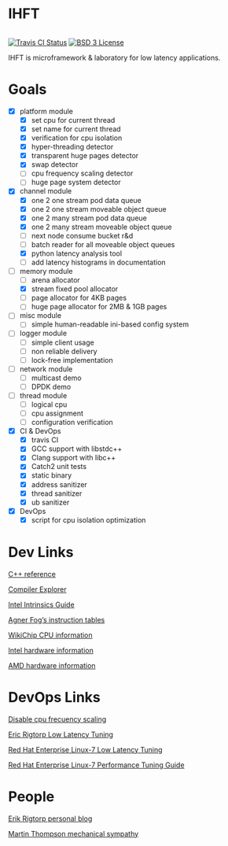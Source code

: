 # IHFT

<span style="display: inline-block;">

[![Travis CI Status](https://travis-ci.org/proydakov/ihft.svg?branch=master)](https://travis-ci.org/proydakov/ihft)
[![BSD 3 License](https://img.shields.io/badge/license-MIT-blue.svg)](https://github.com/proydakov/ihft/blob/master/LICENSE)
</span>

IHFT is microframework & laboratory for low latency applications.

# Goals

- [x] platform module
  - [x] set cpu for current thread
  - [x] set name for current thread
  - [x] verification for cpu isolation
  - [x] hyper-threading detector
  - [x] transparent huge pages detector
  - [x] swap detector
  - [ ] cpu frequency scaling detector
  - [ ] huge page system detector
- [x] channel module
  - [x] one 2 one stream pod data queue
  - [x] one 2 one stream moveable object queue
  - [x] one 2 many stream pod data queue
  - [x] one 2 many stream moveable object queue
  - [ ] next node consume bucket r&d
  - [ ] batch reader for all moveable object queues
  - [x] python latency analysis tool
  - [ ] add latency histograms in documentation 
- [ ] memory module
  - [ ] arena allocator
  - [x] stream fixed pool allocator
  - [ ] page allocator for 4KB pages
  - [ ] huge page allocator for 2MB & 1GB pages
- [ ] misc module
  - [ ] simple human-readable ini-based config system
- [ ] logger module
  - [ ] simple client usage
  - [ ] non reliable delivery
  - [ ] lock-free implementation
- [ ] network module
  - [ ] multicast demo
  - [ ] DPDK demo
- [ ] thread module
  - [ ] logical cpu
  - [ ] cpu assignment
  - [ ] configuration verification
- [x] CI & DevOps
  - [x] travis CI
  - [x] GCC support with libstdc++
  - [x] Clang support with libc++
  - [x] Catch2 unit tests
  - [x] static binary
  - [x] address sanitizer
  - [x] thread sanitizer
  - [x] ub sanitizer
- [x] DevOps
  - [x] script for cpu isolation optimization

# Dev Links

[C++ reference](https://en.cppreference.com/w/)

[Compiler Explorer](https://godbolt.org)

[Intel Intrinsics Guide](https://software.intel.com/sites/landingpage/IntrinsicsGuide/)

[Agner Fog’s instruction tables](https://agner.org/optimize/instruction_tables.pdf)

[WikiChip CPU information](https://en.wikichip.org/wiki/WikiChip:welcome)

[Intel hardware information](https://ark.intel.com)

[AMD hardware information](https://www.amd.com/ru/products/epyc-server)

# DevOps Links

[Disable cpu frecuency scaling](https://nixcp.com/disable-cpu-frecuency-scaling/)

[Eric Rigtorp Low Latency Tuning](https://rigtorp.se/low-latency-guide/)

[Red Hat Enterprise Linux-7 Low Latency Tuning](https://access.redhat.com/sites/default/files/attachments/201501-perf-brief-low-latency-tuning-rhel7-v2.1.pdf)

[Red Hat Enterprise Linux-7 Performance Tuning Guide](https://access.redhat.com/documentation/en-us/red_hat_enterprise_linux/7/pdf/performance_tuning_guide/Red_Hat_Enterprise_Linux-7-Performance_Tuning_Guide-en-US.pdf)

# People

[Erik Rigtorp personal blog](https://rigtorp.se)

[Martin Thompson mechanical sympathy](https://mechanical-sympathy.blogspot.com)

